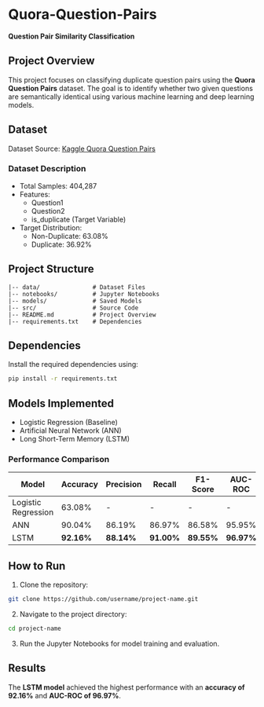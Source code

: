 # Quora-Question-Pairs

**Question Pair Similarity Classification**

## Project Overview
This project focuses on classifying duplicate question pairs using the **Quora Question Pairs** dataset. The goal is to identify whether two given questions are semantically identical using various machine learning and deep learning models.

## Dataset
Dataset Source: [Kaggle Quora Question Pairs](https://www.kaggle.com/c/quora-question-pairs)

### Dataset Description
- Total Samples: 404,287
- Features:
  - Question1
  - Question2
  - is_duplicate (Target Variable)
- Target Distribution:
  - Non-Duplicate: 63.08%
  - Duplicate: 36.92%

## Project Structure
```
|-- data/               # Dataset Files
|-- notebooks/          # Jupyter Notebooks
|-- models/             # Saved Models
|-- src/                # Source Code
|-- README.md           # Project Overview
|-- requirements.txt    # Dependencies
```

## Dependencies
Install the required dependencies using:
```bash
pip install -r requirements.txt
```

## Models Implemented
- Logistic Regression (Baseline)
- Artificial Neural Network (ANN)
- Long Short-Term Memory (LSTM)

### Performance Comparison
| Model       | Accuracy | Precision | Recall | F1-Score | AUC-ROC |
|------------|----------|----------|-------|----------|---------|
| Logistic Regression | 63.08% | - | - | - | - |
| ANN        | 90.04%   | 86.19%   | 86.97% | 86.58%   | 95.95%  |
| LSTM       | **92.16%** | **88.14%** | **91.00%** | **89.55%** | **96.97%** |

## How to Run
1. Clone the repository:
```bash
git clone https://github.com/username/project-name.git
```
2. Navigate to the project directory:
```bash
cd project-name
```
3. Run the Jupyter Notebooks for model training and evaluation.

## Results
The **LSTM model** achieved the highest performance with an **accuracy of 92.16%** and **AUC-ROC of 96.97%**.

